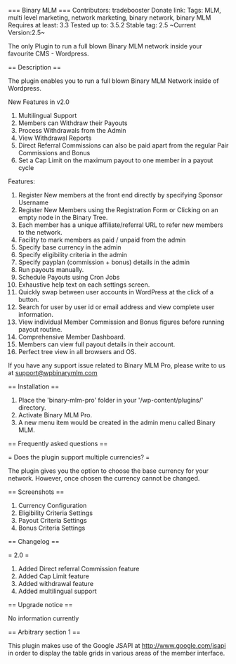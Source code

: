 === Binary MLM ===
Contributors: tradebooster
Donate link: 
Tags: MLM, multi level marketing, network marketing, binary network, binary MLM
Requires at least: 3.3
Tested up to: 3.5.2
Stable tag: 2.5
~Current Version:2.5~

The only Plugin to run a full blown Binary MLM network inside your  favourite CMS - Wordpress.

== Description ==

The plugin enables you to run a full blown Binary MLM Network inside of Wordpress.

New Features in v2.0

1. Multilingual Support
2. Members can Withdraw their Payouts
3. Process Withdrawals from the Admin
4. View Withdrawal Reports
5. Direct Referral Commissions can also be paid apart from the regular Pair Commissions and Bonus
6. Set a Cap Limit on the maximum payout to one member in a payout cycle

Features:

1. Register New members at the front end directly by specifying Sponsor Username
2. Register New Members using the Registration Form or Clicking on an empty node in the Binary Tree.
3. Each member has a unique affiliate/referral URL to refer new members to the network.
4. Facility to mark members as paid / unpaid from the admin
5. Specify base currency in the admin
6. Specify eligibility criteria in the admin
7. Specify payplan (commission + bonus) details in the admin
8. Run payouts manually.
9. Schedule Payouts using Cron Jobs
10. Exhaustive help text on each settings screen.
11. Quickly swap between user accounts in WordPress at the click of a button.
12. Search for user by user id or email address and view complete user information.
13. View individual Member Commission and Bonus figures before running payout routine.
14. Comprehensive Member Dashboard.
15. Members can view full payout details in their account.
16. Perfect tree view in all browsers and OS.

If you have any support issue related to Binary MLM Pro, please write to us at <a href="mailto:support@wpbinarymlm.com">support@wpbinarymlm.com</a>

== Installation ==

1. Place the 'binary-mlm-pro' folder in your '/wp-content/plugins/' directory.
2. Activate Binary MLM Pro.
3. A new menu item would be created in the admin menu called Binary MLM.

== Frequently asked questions ==

= Does the plugin support multiple currencies? =

The plugin gives you the option to choose the base currency for your network. However, once chosen the currency cannot be changed.


== Screenshots ==

1. Currency Configuration
2. Eligibility Criteria Settings
3. Payout Criteria Settings
4. Bonus Criteria Settings

== Changelog ==

= 2.0 =
1) Added Direct referral Commission feature
2) Added Cap Limit feature
3) Added withdrawal feature
4) Added multilingual support


== Upgrade notice ==

No information currently

== Arbitrary section 1 ==

This plugin makes use of the Google JSAPI at http://www.google.com/jsapi in order to display the table grids in various areas of the member interface.
